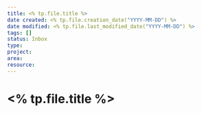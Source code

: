 ```yaml
---
title: <% tp.file.title %>
date created: <% tp.file.creation_date("YYYY-MM-DD") %>
date modified: <% tp.file.last_modified_date("YYYY-MM-DD") %>
tags: []
status: Inbox
type: 
project: 
area: 
resource:
---
```

# <% tp.file.title %>
